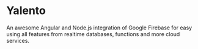 # Yalento

An awesome Angular and Node.js integration of Google Firebase for easy using all features from realtime databases, functions and more cloud services.
